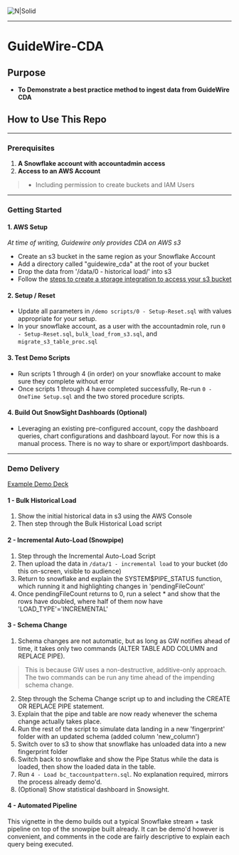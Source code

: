 ![N|Solid](https://upload.wikimedia.org/wikipedia/commons/f/ff/Snowflake_Logo.svg)

***
# GuideWire-CDA

## Purpose
- **To Demonstrate a best practice method to ingest data from GuideWire CDA**

## How to Use This Repo

***
### Prerequisites

1. **A Snowflake account with accountadmin access**
2. **Access to an AWS Account**
> - Including permission to create buckets and IAM Users

***
### Getting Started
#### 1. AWS Setup
*At time of writing, Guidewire only provides CDA on AWS s3*
- Create an s3 bucket in the same region as your Snowflake Account
- Add a directory called "guidewire_cda" at the root of your bucket
- Drop the data from '/data/0 - historical load/' into s3
- Follow the [steps to create a storage integration to access your s3 bucket](https://docs.snowflake.com/en/user-guide/data-load-s3-config-storage-integration.html)

#### 2. Setup / Reset
- Update all parameters in `/demo scripts/0 - Setup-Reset.sql` with values appropriate for your setup.
- In your snowflake account, as a user with the accountadmin role, run `0 - Setup-Reset.sql`, `bulk_load_from_s3.sql`, and `migrate_s3_table_proc.sql`

#### 3. Test Demo Scripts
- Run scripts 1 through 4 (in order) on your snowflake account to make sure they complete without error
- Once scripts 1 through 4 have completed successfully, Re-run `0 - OneTime Setup.sql` and the two stored procedure scripts.

#### 4. Build Out SnowSight Dashboards (Optional)
- Leveraging an existing pre-configured account, copy the dashboard queries, chart configurations and dashboard layout. For now this is a manual process. There is no way to share or export/import dashboards.

***
### Demo Delivery
[Example Demo Deck](https://docs.google.com/presentation/d/1pFirdeOkxP_hfCMvueflLGOqQ1IC42-jQcSPdNbeXuA/edit?usp=sharing)

#### 1 - Bulk Historical Load
1. Show the initial historical data in s3 using the AWS Console
2. Then step through the Bulk Historical Load script
#### 2 - Incremental Auto-Load (Snowpipe)
1. Step through the Incremental Auto-Load Script
2. Then upload the data in `/data/1 - incremental load` to your bucket (do this on-screen, visible to audience)
3. Return to snowflake and explain the SYSTEM$PIPE_STATUS function, which running it and highlighting changes in 'pendingFileCount'
4. Once pendingFileCount returns to 0, run a select * and show that the rows have doubled, where half of them now have 'LOAD_TYPE'='INCREMENTAL'
#### 3 - Schema Change
1. Schema changes are not automatic, but as long as GW notifies ahead of time, it takes only two commands (ALTER TABLE ADD COLUMN and REPLACE PIPE).
> This is because GW uses a non-destructive, additive-only approach. The two commands can be run any time ahead of the impending schema change.
2. Step through the Schema Change script up to and including the CREATE OR REPLACE PIPE statement.
3. Explain that the pipe and table are now ready whenever the schema change actually takes place.
4. Run the rest of the script to simulate data landing in a new 'fingerprint' folder with an updated schema (added column 'new_column')
5. Switch over to s3 to show that snowflake has unloaded data into a new fingerprint folder
6. Switch back to snowflake and show the Pipe Status while the data is loaded, then show the loaded data in the table.
7. Run `4 - Load bc_taccountpattern.sql`. No explanation required, mirrors the process already demo'd.
8. (Optional) Show statistical dashboard in Snowsight.
#### 4 - Automated Pipeline
This vignette in the demo builds out a typical Snowflake stream + task pipeline on top of the snowpipe built already.
It can be demo'd however is convenient, and comments in the code are fairly descriptive to explain each query being executed.
